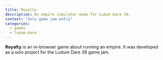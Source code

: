 ```yaml
---
title: Royalty
description: An empire simulator made for Ludum Dare 39.
context: "Solo game jam entry"
categories:
  - games
  - ludum-dare
---
```


**Royalty** is an in-browser game about running an empire. It was developed as a solo project for the Ludum Dare 39 game jam.
